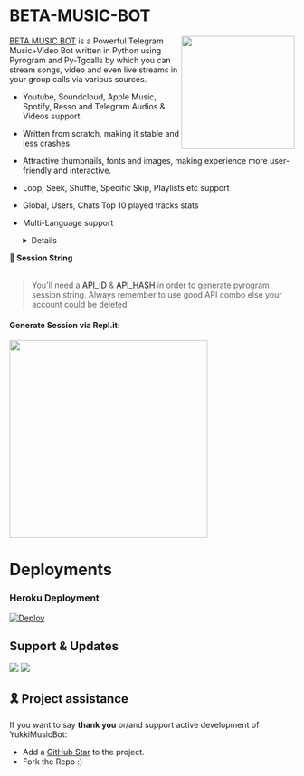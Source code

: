 # BETA-MUSIC-BOT

<img src="https://telegra.ph//file/57452f8f1766d28baf17e.jpg" align="right" width="200" height="200"/>

[BETA MUSIC BOT](https://github.com/Jeolpaul2/BETA-MUSIC-BOT) is a Powerful Telegram Music+Video Bot written in Python using Pyrogram and Py-Tgcalls by which you can stream songs, video and even live streams in your group calls via various sources.

* Youtube, Soundcloud, Apple Music, Spotify, Resso and Telegram Audios & Videos support.
* Written from scratch, making it stable and less crashes.
* Attractive thumbnails, fonts and images,  making experience more user-friendly and interactive.
* Loop, Seek, Shuffle, Specific Skip, Playlists etc support
* Global, Users, Chats Top 10 played tracks stats
* Multi-Language support

  <details>
<summary><b>🔗 Session String</b></summary>
<br>

> You'll need a [API_ID](https://my.telegram.org/auth) & [API_HASH](https://my.telegram.org/auth) in order to generate pyrogram session string. 
> Always remember to use good API combo else your account could be deleted.

<h4> Generate Session via Repl.it: </h4>    
<p><a href="https://replit.com/@SJMxADITI/TrickyAbhi-Music?lite=1&outputonly=1#main.py"><img src="https://img.shields.io/badge/Generate%20On%20Repl-blueviolet?style=for-the-badge&logo=appveyor" width="350""/></a></p>

</details>

  
  
# Deployments
  
### Heroku Deployment
  
  [![Deploy](https://www.herokucdn.com/deploy/button.svg)](https://heroku.com/deploy?template=https://github.com/Jeolpaul2/BETA-MUSIC-BOT)
  
## Support & Updates 
<a href="https://t.me/kochirajavsupport"><img src="https://img.shields.io/badge/Join-Group%20Support-blue.svg?style=for-the-badge&logo=Telegram"></a> <a href="https://t.me/kochirajavuupdates"><img src="https://img.shields.io/badge/Join-Updates%20Channel-blue.svg?style=for-the-badge&logo=Telegram"></a>
  
## 🎗 Project assistance

If you want to say **thank you** or/and support active development of YukkiMusicBot:

- Add a [GitHub Star](https://github.com/Jeolpaul2/BETA-MUSIC-BOT) to the project.
- Fork the Repo :)

